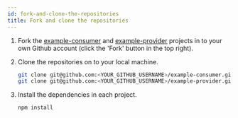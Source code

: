 ```yaml
---
id: fork-and-clone-the-repositories
title: Fork and clone the repositories
---
```


1. Fork the [example-consumer][example-consumer] and [example-provider][example-provider] projects in to your own Github account (click the 'Fork' button in the top right).
1. Clone the repositories on to your local machine.

    ```bash
    git clone git@github.com:<YOUR_GITHUB_USERNAME>/example-consumer.git
    git clone git@github.com:<YOUR_GITHUB_USERNAME>/example-provider.git
    ```

1. Install the dependencies in each project.

    ```bash
    npm install
    ```

[example-consumer]: https://github.com/pactflow/example-consumer
[example-provider]: https://github.com/pactflow/example-provider

